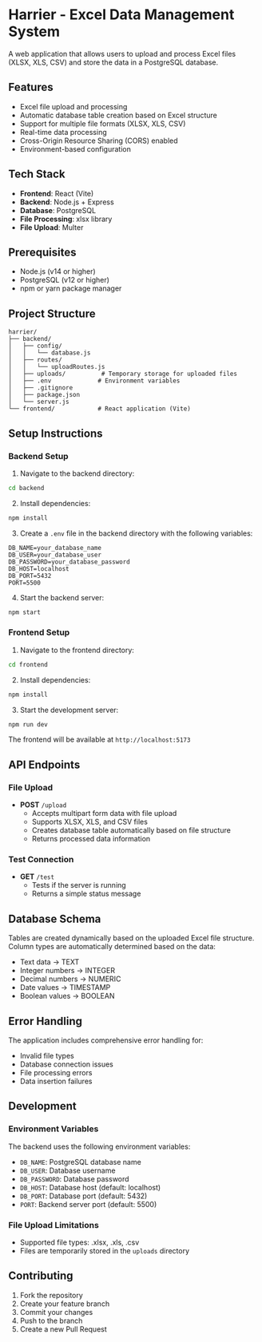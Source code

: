 # Harrier - Excel Data Management System

A web application that allows users to upload and process Excel files (XLSX, XLS, CSV) and store the data in a PostgreSQL database.

## Features

- Excel file upload and processing
- Automatic database table creation based on Excel structure
- Support for multiple file formats (XLSX, XLS, CSV)
- Real-time data processing
- Cross-Origin Resource Sharing (CORS) enabled
- Environment-based configuration

## Tech Stack

- **Frontend**: React (Vite)
- **Backend**: Node.js + Express
- **Database**: PostgreSQL
- **File Processing**: xlsx library
- **File Upload**: Multer

## Prerequisites

- Node.js (v14 or higher)
- PostgreSQL (v12 or higher)
- npm or yarn package manager

## Project Structure

```plaintext
harrier/
├── backend/
│   ├── config/
│   │   └── database.js
│   ├── routes/
│   │   └── uploadRoutes.js
│   ├── uploads/          # Temporary storage for uploaded files
│   ├── .env             # Environment variables
│   ├── .gitignore
│   ├── package.json
│   └── server.js
└── frontend/            # React application (Vite)
```

## Setup Instructions

### Backend Setup

1. Navigate to the backend directory:

```bash
cd backend
```

2. Install dependencies:

```bash
npm install
```

3. Create a `.env` file in the backend directory with the following variables:

```plaintext
DB_NAME=your_database_name
DB_USER=your_database_user
DB_PASSWORD=your_database_password
DB_HOST=localhost
DB_PORT=5432
PORT=5500
```

4. Start the backend server:

```bash
npm start
```

### Frontend Setup

1. Navigate to the frontend directory:

```bash
cd frontend
```

2. Install dependencies:

```bash
npm install
```

3. Start the development server:

```bash
npm run dev
```

The frontend will be available at `http://localhost:5173`

## API Endpoints

### File Upload

- **POST** `/upload`
  - Accepts multipart form data with file upload
  - Supports XLSX, XLS, and CSV files
  - Creates database table automatically based on file structure
  - Returns processed data information

### Test Connection

- **GET** `/test`
  - Tests if the server is running
  - Returns a simple status message

## Database Schema

Tables are created dynamically based on the uploaded Excel file structure. Column types are automatically determined based on the data:

- Text data → TEXT
- Integer numbers → INTEGER
- Decimal numbers → NUMERIC
- Date values → TIMESTAMP
- Boolean values → BOOLEAN

## Error Handling

The application includes comprehensive error handling for:

- Invalid file types
- Database connection issues
- File processing errors
- Data insertion failures

## Development

### Environment Variables

The backend uses the following environment variables:

- `DB_NAME`: PostgreSQL database name
- `DB_USER`: Database username
- `DB_PASSWORD`: Database password
- `DB_HOST`: Database host (default: localhost)
- `DB_PORT`: Database port (default: 5432)
- `PORT`: Backend server port (default: 5500)

### File Upload Limitations

- Supported file types: .xlsx, .xls, .csv
- Files are temporarily stored in the `uploads` directory

## Contributing

1. Fork the repository
2. Create your feature branch
3. Commit your changes
4. Push to the branch
5. Create a new Pull Request
